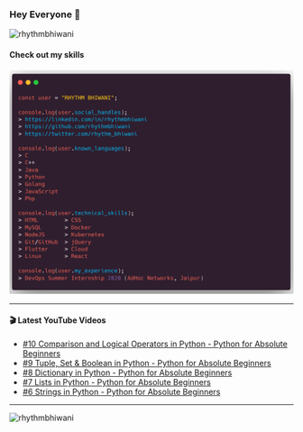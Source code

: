 ### Hey Everyone 👋

<p align="left"><img src="https://komarev.com/ghpvc/?username=rhythmbhiwani" alt="rhythmbhiwani" /></p>

#### Check out my skills

![GitHub Profile](https://github.com/rhythmbhiwani/rhythmbhiwani/blob/master/user_profile.png)

---

#### 🎬 Latest YouTube Videos
<!-- YOUTUBE:START -->
- [#10 Comparison and Logical Operators in Python - Python for Absolute Beginners](https://www.youtube.com/watch?v=3SYxOri3JIc)
- [#9 Tuple, Set & Boolean in Python - Python for Absolute Beginners](https://www.youtube.com/watch?v=u1ozwBaqOtc)
- [#8 Dictionary in Python - Python for Absolute Beginners](https://www.youtube.com/watch?v=iamjOWDAIzQ)
- [#7 Lists in Python - Python for Absolute Beginners](https://www.youtube.com/watch?v=TTjrnooFNeU)
- [#6 Strings in Python - Python for Absolute Beginners](https://www.youtube.com/watch?v=ak4xQttQ9_s)
<!-- YOUTUBE:END -->

---

<p align="left"><img src="https://github-readme-stats.vercel.app/api?username=rhythmbhiwani&show_icons=true&hide_border=true&count_private=true" alt="rhythmbhiwani" /></p>
